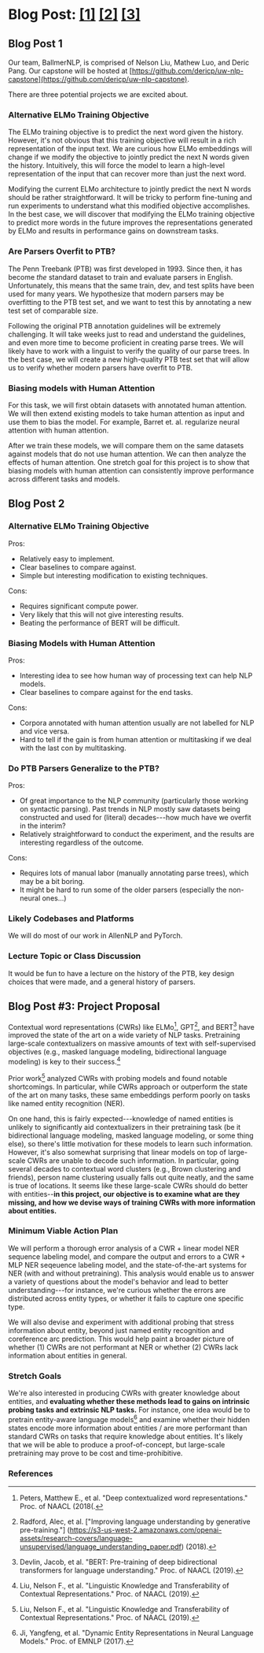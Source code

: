 # Blog Post: [[1]](#blog-post-1) [[2]](#blog-post-2) [[3]](#blog-post-3-project-proposal)

## Blog Post 1

Our team, BallmerNLP, is comprised of Nelson Liu, Mathew Luo, and Deric Pang.
Our capstone will be hosted at
[https://github.com/dericp/uw-nlp-capstone](https://github.com/dericp/uw-nlp-capstone).

There are three potential projects we are excited about.

### Alternative ELMo Training Objective

The ELMo training objective is to predict the next word given the history.
However, it's not obvious that this training objective will result in a rich
representation of the input text.  We are curious how ELMo embeddings will
change if we modify the objective to jointly predict the next N words given the
history.  Intuitively, this will force the model to learn a high-level
representation of the input that can recover more than just the next word.

Modifying the current ELMo architecture to jointly predict the next N words
should be rather straightforward. It will be tricky to perform fine-tuning
and run experiments to understand what this modified objective accomplishes.
In the best case, we will discover that modifying the ELMo training objective
to predict more words in the future improves the representations generated by
ELMo and results in performance gains on downstream tasks.

### Are Parsers Overfit to PTB?

The Penn Treebank (PTB) was first developed in 1993. Since then, it has become
_the_ standard dataset to train and evaluate parsers in English. Unfortunately,
this means that the same train, dev, and test splits have been used for many
years. We hypothesize that modern parsers may be overfitting to the PTB test
set, and we want to test this by annotating a new test set of comparable size.

Following the original PTB annotation guidelines will be extremely challenging.
It will take weeks just to read and understand the guidelines, and even more
time to become proficient in creating parse trees.  We will likely have to work
with a linguist to verify the quality of our parse trees. In the best case, we
will create a new high-quality PTB test set that will allow us to verify
whether modern parsers have overfit to PTB.

### Biasing models with Human Attention

For this task, we will first obtain datasets with annotated human attention. We
will then extend existing models to take human attention as input and use them
to bias the model. For example, Barret et. al.  regularize neural attention
with human attention.

After we train these models, we will compare them on the same datasets against
models that do not use human attention. We can then analyze the effects of
human attention.  One stretch goal for this project is to show that biasing
models with human attention can consistently improve performance across
different tasks and models.

## Blog Post 2

### Alternative ELMo Training Objective

Pros:
  * Relatively easy to implement.
  * Clear baselines to compare against.
  * Simple but interesting modification to existing techniques.

Cons:
  * Requires significant compute power.
  * Very likely that this will not give interesting results.
  * Beating the performance of BERT will be difficult.

### Biasing Models with Human Attention

Pros:
  * Interesting idea to see how human way of processing text can help NLP models.
  * Clear baselines to compare against for the end tasks.

Cons:
  * Corpora annotated with human attention usually are not labelled for NLP and
  vice versa.
  * Hard to tell if the gain is from human attention or multitasking if we deal
  with the last con by multitasking.
  
### Do PTB Parsers Generalize to the PTB?

Pros:
  * Of great importance to the NLP community (particularly those working on syntactic parsing). Past trends in NLP mostly saw datasets being constructed and used for (literal) decades---how much have we overfit in the interim?
  * Relatively straightforward to conduct the experiment, and the results are interesting regardless of the outcome.

Cons:
  * Requires lots of manual labor (manually annotating parse trees), which may be a bit boring.
  * It might be hard to run some of the older parsers (especially the non-neural ones...)

### Likely Codebases and Platforms

We will do most of our work in AllenNLP and PyTorch.

### Lecture Topic or Class Discussion

It would be fun to have a lecture on the history of the PTB, key design choices
that were made, and a general history of parsers.

## Blog Post \#3: Project Proposal

Contextual word representations (CWRs) like ELMo[^fn1], GPT[^fn2], and
BERT[^fn3] have improved the state of the art on a wide variety of NLP tasks.
Pretraining large-scale contextualizers on massive amounts of text with self-supervised
objectives (e.g., masked language modeling, bidirectional language modeling) is 
key to their success.[^fn4]

Prior work[^fn4] analyzed CWRs with probing models and found notable shortcomings.
In particular, while CWRs approach or outperform the state of the art on many tasks,
these same embeddings perform poorly on tasks like named entity recognition (NER).

On one hand, this is fairly expected---knowledge of named entities is unlikely to significantly
aid contextualizers in their pretraining task (be it bidirectional language modeling, masked language
modeling, or some thing else), so there's little motivation for these models to learn such information.
However, it's also somewhat surprising that linear models on top of large-scale CWRs 
are unable to decode such information. In particular, going several decades to contextual word clusters
(e.g., Brown clustering and friends), person name clustering usually falls out quite
neatly, and the same is true of locations. It seems like these large-scale CWRs should do
better with entities--**in this project, our objective is to examine what are they missing, and how we devise ways of training CWRs with more information about entities.**

### Minimum Viable Action Plan

We will perform a thorough error analysis of a CWR + linear model NER sequence labeling model,
and compare the output and errors to a CWR + MLP NER seqeuence labeling model, and the state-of-the-art 
systems for NER (with and without pretraining). This analysis would enable us to answer a variety of 
questions about the model's behavior and lead to better understanding---for instance, we're curious
whether the errors are distributed across entity types, or whether it fails to capture one specific type.

We will also devise and experiment with additional probing that stress information about entity, beyond
just named entity recognition and coreference arc prediction. This would help paint a broader picture
of whether (1) CWRs are not performant at NER or whether (2) CWRs lack information about entities 
in general.

### Stretch Goals

We're also interested in producing CWRs with greater knowledge about entities, and 
**evaluating whether these methods lead to gains on intrinsic probing tasks and extrinsic NLP tasks.**
For instance, one idea would be to pretrain entity-aware language models[^fn5] and examine whether
their hidden states encode more information about entities / are more performant than standard CWRs
on tasks that require knowledge about entities. It's likely that we will be able to produce a
proof-of-concept, but large-scale pretraining may prove to be cost and time-prohibitive.

### References

[^fn1]: Peters, Matthew E., et al. "Deep contextualized word representations." Proc. of NAACL (2018(.

[^fn2]: Radford, Alec, et al. ["Improving language understanding by generative pre-training."] (https://s3-us-west-2.amazonaws.com/openai-assets/research-covers/language-unsupervised/language_understanding_paper.pdf) (2018).

[^fn3]: Devlin, Jacob, et al. "BERT: Pre-training of deep bidirectional transformers for language understanding." Proc. of NAACL (2019).

[^fn4]: Liu, Nelson F., et al. "Linguistic Knowledge and Transferability of Contextual Representations." Proc. of NAACL (2019).

[^fn5]: Ji, Yangfeng, et al. "Dynamic Entity Representations in Neural Language Models." Proc. of EMNLP (2017).
